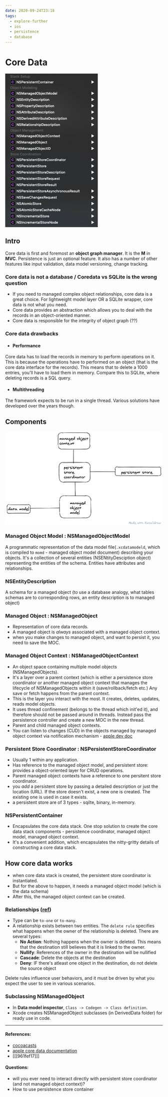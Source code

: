 ```yaml
---
date: 2020-09-24T23:18
tags: 
  - explore-further
  - ios
  - persistence
  - database
---
```


# Core Data

![Core data stack](static/core-data-stack.png)

## Intro

Core data is first and foremost an **object graph manager**. It is the **M** in **MVC**. Persistence is just an optional feature. It also has a number of other features like input validation, data model versioning, change tracking.

### Core data is not a database / Coredata vs SQLite is the wrong question
- If you need to managed complex object relationships, core data is a great choice. For lightweight model layer OR a SQLite wrapper, core data is not what you need.  
- Core data provides an abstraction which allows you to deal with the records in an object-oriented manner.
- Core data is responsible for the integrity of object graph (??)

### Core data drawbacks
- #### Performance
Core data has to load the records in memory to perform operations on it. This is because the operations have to performed on an object (that is the core data interface for the records). This means that to delete a 1000 entries, you'll have to load them in memory. Compare this to SQLite, where deleting records is a SQL query.
- #### Multithreading
The framework expects to be run in a single thread. Various solutions have developed over the years though.


## Components

![](static/core-data-stack2.png)


### Managed Object Model : NSManagedObjectModel
A programmatic representation of the data model file(`.xcdatamodeld`, which is compiled to `momd` - managed object model document) describing your objects. It's a collection of several entities (NSENtityDesciption object) representing the entities of the schema. Entities have attributes and relationships.

### NSEntityDescription
A schema for a managed object (to use a database analogy, what tables schemas are to corresponding rows, an entity description is to managed object)

### Managed Object : NSManagedObject
- Representation of core data records.
- A managed object is *always* associated with a managed object context.
- when you make changes to managed object, and want to persist it, you need to save the MOC.

### Managed Object Context : NSManagedObjectContext
- An object space containing multiple model objects (NSManagedObjects). 
- It's a layer over a parent context (which is either a persistence store coordinator or another managed object context that manages the lifecycle of NSManagedObjects within it (save/rollback/fetch etc.) Any save or fetch happens from the parent context.  
- This is the layer you interact with the most. It creates, deletes, updates, reads model objects. 
- It uses thread confinement (belongs to the thread which init'ed it), and therefore should not be passed around in threads. Instead pass the persistence controller and create a new MOC in the new thread.
- Parent and child managed object contexts.
- You can listen to changes (CUD) in the objects managed by managed object context via notification mechanism - [apple dev doc](https://developer.apple.com/documentation/foundation/nsnotification/name/1506884-nsmanagedobjectcontextobjectsdid)



### Persistent Store Coordinator : NSPersistentStoreCoordinator
- Usually 1 within any application. 
- Has reference to the managed object model, and persistent store: provides a object-oriented layer for CRUD operations.
- Parent managed object contexts have a reference to one persitent store coordinator.
- you *add* a persistent store by passing a detailed description or just the location (URL). If the store doesn't exist, a new one is created. The existing one is used in case it exists.
- a persistent store are of 3 types - sqilte, binary, in-memory.

### NSPersistentContainer
- Encapsulates the core data stack. One stop solution to create the core data stack components - persistence coordinator, managed object model, managed object context.
- It's a convenient addition, which encapsulates the nitty-gritty details of constructing a core data stack.



## How core data works
- when core data stack is created, the persistent store coordinator is instantiated. 
- But for the above to happen, it needs a managed object model (which is the data schema)
- After this, the managed object context can be created.



### Relationships ([ref](https://cocoacasts.com/configuring-relationships))
- Type can be `to-one` or `to-many`.
- A relationship exists between two entities. The `delete rule` specifies what happens when the owner of the relationship is deleted. There are several types:
  - **No Action**: Nothing happens when the owner is deleted. This means that the destination still believes that it is linked to the owner.
  - **Nullify**: References of the owner in the destination will be nullified
  - **Cascade**: Delete the objects at the destination
  - **Deny**: IF there's atleast one object in the destination, do not delete the source object

Delete rules influence user behaviors, and it must be driven by what you expect the user to see in various scenarios.

### Subclassing NSManagedObject
- In **Data model inspector**, `Class -> Codegen -> Class definition`.
- Xcode creates NSManagedObject subclasses (in DerivedData folder) for ready use in code.

---
#### References:
- [cocoacasts](https://cocoacasts.com/exploring-the-core-data-stack)
- [apple core data documentation](https://developer.apple.com/library/archive/documentation/Cocoa/Conceptual/CoreData/index.html)
- [[[961fef17]]]


#### Questions: 
- will you ever need to interact directly with persistent store coordinator (and not managed object context)?
- How to use persistence store container
